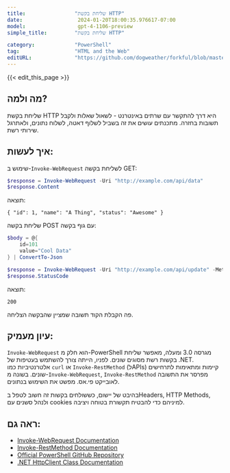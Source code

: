 ```yaml
---
title:                "שליחת בקשת HTTP"
date:                  2024-01-20T18:00:35.976617-07:00
model:                 gpt-4-1106-preview
simple_title:         "שליחת בקשת HTTP"

category:             "PowerShell"
tag:                  "HTML and the Web"
editURL:              "https://github.com/dogweather/forkful/blob/master/content/he/powershell/sending-an-http-request.md"
---
```


{{< edit_this_page >}}

## מה ולמה?
שליחת בקשת HTTP היא דרך להתקשר עם שרתים באינטרנט - לשאול שאלות ולקבל תשובות בחזרה. מתכנתים עושים את זה בשביל לשלוף דאטה, לשלוח נתונים, ולאתרגל שירותי רשת.

## איך לעשות:
שימוש ב-`Invoke-WebRequest` לשליחת בקשה GET:

```PowerShell
$response = Invoke-WebRequest -Uri "http://example.com/api/data"
$response.Content
```

תוצאה:

```
{ "id": 1, "name": "A Thing", "status": "Awesome" }
```

שליחת בקשה POST עם גוף בקשה:

```PowerShell
$body = @{
    id=101
    value="Cool Data"
} | ConvertTo-Json

$response = Invoke-WebRequest -Uri "http://example.com/api/update" -Method Post -Body $body -ContentType "application/json"
$response.StatusCode
```

תוצאה:

```
200
```

פה הקבלת הקוד תשובה שמציין שהבקשה הצליחה.

## עיון מעמיק:
`Invoke-WebRequest` הוא חלק מ-PowerShell מגרסה 3.0 ומעלה, מאפשר שליחת בקשות רשת מסוגים שונים. לפניו, הייתה צורך להשתמש בעטיפות של .NET.
אלטרנטיביות כמו `curl` או `Invoke-RestMethod` (לAPIs) קיימות ומתאימות לתרחישים שונים. בשונה מ-`Invoke-WebRequest`, `Invoke-RestMethod` מפרסר את התשובה לאובייקט פי.אס. מפשט את השימוש בנתונים.

בהיבט של יישום, כששולחים בקשות זה חשוב לטפל בHeaders, HTTP Methods, ולנהל סשנים עם cookies למיניהם כדי להבטיח תקשורת בטוחה ויציבה.

## ראה גם:
- [Invoke-WebRequest Documentation](https://docs.microsoft.com/en-us/powershell/module/microsoft.powershell.utility/invoke-webrequest)
- [Invoke-RestMethod Documentation](https://docs.microsoft.com/en-us/powershell/module/microsoft.powershell.utility/invoke-restmethod)
- [Official PowerShell GitHub Repository](https://github.com/PowerShell/PowerShell)
- [.NET HttpClient Class Documentation](https://docs.microsoft.com/en-us/dotnet/api/system.net.http.httpclient)

